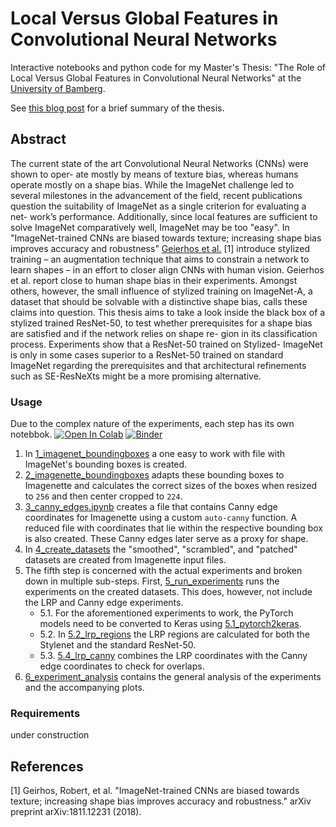 # Local Versus Global Features in Convolutional Neural Networks

Interactive notebooks and python code for my Master's Thesis: "The Role of Local Versus Global Features in Convolutional Neural Networks" at the [University of Bamberg](https://www.uni-bamberg.de/en/).

See [this blog post](https://www.maltebuettner.com/post/master/) for a brief summary of the thesis.

## Abstract
The current state of the art Convolutional Neural Networks (CNNs) were shown to oper-
ate mostly by means of texture bias, whereas humans operate mostly on a shape bias. While
the ImageNet challenge led to several milestones in the advancement of the field, recent
publications question the suitability of ImageNet as a single criterion for evaluating a net-
work’s performance. Additionally, since local features are sufficient to solve ImageNet
comparatively well, ImageNet may be too "easy". In "ImageNet-trained CNNs are biased
towards texture; increasing shape bias improves accuracy and robustness" [Geierhos et
al.](https://arxiv.org/abs/1811.12231) [1] introduce stylized training – an augmentation
technique that aims to constrain a network to learn shapes –
in an effort to closer align CNNs with human vision.
Geierhos et al. report close to human shape bias in their experiments. Amongst others, however,
the small influence of stylized training on ImageNet-A, a dataset that should be solvable
with a distinctive shape bias, calls these claims into question.
This thesis aims to take a look inside the black box of a stylized trained ResNet-50, to test
whether prerequisites for a shape bias are satisfied and if the network relies on shape re-
gion in its classification process. Experiments show that a ResNet-50 trained on Stylized-
ImageNet is only in some cases superior to a ResNet-50 trained on standard ImageNet
regarding the prerequisites and that architectural refinements such as SE-ResNeXts might
be a more promising alternative.

### Usage
Due to the complex nature of the experiments, each step has its own notebbok. [![Open In Colab](https://colab.research.google.com/assets/colab-badge.svg)](https://colab.research.google.com/github/mbuet2ner/local-global-features-cnn/)
[![Binder](https://mybinder.org/badge_logo.svg)](https://mybinder.org/v2/gh/mbuet2ner/local-global-features-cnn/master)
1. In [1_imagenet_boundingboxes](1_imagenet_boundingboxes.ipynb) a one easy to work with file with ImageNet's bounding boxes is created.
2. [2_imagenette_boundingboxes](2_imagenette_boundingboxes.ipynb) adapts these bounding boxes to Imagenette and calculates the correct sizes of the boxes when resized to `256` and then center cropped to `224`.
3. [3_canny_edges.ipynb](3_canny_edges.ipynb) creates a file that contains Canny edge coordinates for Imagenette using a custom `auto-canny` function. A reduced file with coordinates that lie within the respective bounding box is also created. These Canny edges later serve as a proxy for shape.
4. In [4_create_datasets](4_create_datasets.ipynb) the "smoothed", "scrambled", and "patched" datasets are created from Imagenette input files.
5. The fifth step is concerned with the actual experiments and broken down in multiple sub-steps. First, [5_run_experiments](5_run_experiments.ipynb) runs the experiments on the created datasets. This does, however, not include the LRP and Canny edge experiments.
    * 5.1. For the aforementioned experiments to work, the PyTorch models need to be converted to Keras using [5.1_pytorch2keras](5.1_pytorch2keras.ipynb).
    * 5.2. In [5.2_lrp_regions](5.2_lrp_regions.ipynb) the LRP regions are calculated for both the Stylenet and the standard ResNet-50.
    * 5.3. [5.4_lrp_canny](5.4_lrp_canny.ipynb) combines the LRP coordinates with the Canny edge coordinates to check for overlaps.
6. [6_experiment_analysis](6_experiment_analysis.ipynb) contains the general analysis of the experiments and the accompanying plots.


### Requirements
under construction

## References
[1] Geirhos, Robert, et al. "ImageNet-trained CNNs are biased towards texture; increasing shape bias improves accuracy and robustness." arXiv preprint arXiv:1811.12231 (2018).

